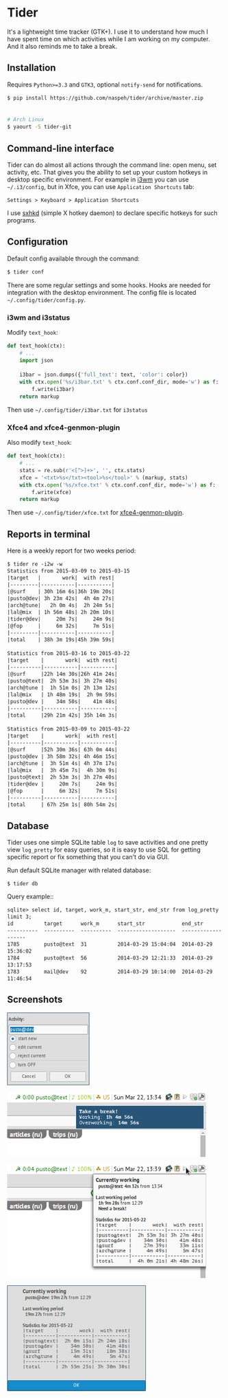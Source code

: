 # Tider
It's a lightweight time tracker (GTK+). I use it to understand how much I have spent time on which activities while I am working on my computer. And it also reminds me to take a break.

## Installation
Requires `Python>=3.3` and `GTK3`, optional `notify-send` for notifications.

```sh
$ pip install https://github.com/naspeh/tider/archive/master.zip


# Arch Linux
$ yaourt -S tider-git
```

## Command-line interface
Tider can do almost all actions through the command line: open menu, set activity, etc. That gives you the ability to set up your custom hotkeys in desktop specific environment. For example in [i3wm] you can use `~/.i3/config`, but in Xfce, you can use 
`Application Shortcuts` tab:

```
Settings > Keyboard > Application Shortcuts
```

I use [sxhkd][] (simple X hotkey daemon) to declare specific hotkeys for such programs.

[i3wm]: http://i3wm.org/docs/userguide.html#keybindings
[sxhkd]: https://github.com/baskerville/sxhkd

## Configuration
Default config available through the command:

```sh
$ tider conf
```

There are some regular settings and some hooks. Hooks are needed for integration with the desktop environment. The config file is located `~/.config/tider/config.py`.

### i3wm and i3status
Modify `text_hook`:

```py
def text_hook(ctx):
    # ...
    import json

    i3bar = json.dumps({'full_text': text, 'color': color})
    with ctx.open('%s/i3bar.txt' % ctx.conf.conf_dir, mode='w') as f:
        f.write(i3bar)
    return markup
```

Then use `~/.config/tider/i3bar.txt` for `i3status`

### Xfce4 and xfce4-genmon-plugin
Also modify `text_hook`:

```py
def text_hook(ctx):
    # ...
    stats = re.sub(r'<[^>]+>', '', ctx.stats)
    xfce = '<txt>%s</txt><tool>%s</tool>' % (markup, stats)
    with ctx.open('%s/xfce.txt' % ctx.conf.conf_dir, mode='w') as f:
        f.write(xfce)
    return markup
```

Then use `~/.config/tider/xfce.txt` for [xfce4-genmon-plugin].

[xfce4-genmon-plugin]: http://goodies.xfce.org/projects/panel-plugins/xfce4-genmon-plugin


## Reports in terminal

Here is a weekly report for two weeks period:
```
$ tider re -i2w -w
Statistics from 2015-03-09 to 2015-03-15
|target   |       work|  with rest|
|---------|-----------|-----------|
|@surf    | 30h 16m 6s|36h 19m 20s|
|pusto@dev| 3h 23m 42s|  4h 4m 27s|
|arch@tune|   2h 0m 4s|  2h 24m 5s|
|lal@mix  | 1h 56m 48s| 2h 20m 10s|
|tider@dev|     20m 7s|     24m 9s|
|@fop     |     6m 32s|     7m 51s|
|---------|-----------|-----------|
|total    | 38h 3m 19s|45h 39m 59s|

Statistics from 2015-03-16 to 2015-03-22
|target    |       work|  with rest|
|----------|-----------|-----------|
|@surf     |22h 14m 30s|26h 41m 24s|
|pusto@text|  2h 53m 3s| 3h 27m 40s|
|arch@tune |  1h 51m 0s| 2h 13m 12s|
|lal@mix   | 1h 48m 19s|  2h 9m 59s|
|pusto@dev |    34m 50s|    41m 48s|
|----------|-----------|-----------|
|total     |29h 21m 42s| 35h 14m 3s|

Statistics from 2015-03-09 to 2015-03-22
|target    |       work|  with rest|
|----------|-----------|-----------|
|@surf     |52h 30m 36s| 63h 0m 44s|
|pusto@dev | 3h 58m 32s| 4h 46m 15s|
|arch@tune |  3h 51m 4s| 4h 37m 17s|
|lal@mix   |  3h 45m 7s|  4h 30m 9s|
|pusto@text|  2h 53m 3s| 3h 27m 40s|
|tider@dev |     20m 7s|     24m 9s|
|@fop      |     6m 32s|     7m 51s|
|----------|-----------|-----------|
|total     | 67h 25m 1s| 80h 54m 2s|
```

## Database
Tider uses one simple SQLite table `log` to save activities and one pretty view `log_pretty` for easy queries, so it is easy to use SQL for getting specific report or fix something that you can't do via GUI.

Run default SQLite manager with related database:
```
$ tider db
```

Query example::
```
sqlite> select id, target, work_m, start_str, end_str from log_pretty limit 3;
id          target      work_m      start_str            end_str
----------  ----------  ----------  -------------------  -------------------
1785        pusto@text  31          2014-03-29 15:04:04  2014-03-29 15:36:02
1784        pusto@text  56          2014-03-29 12:21:33  2014-03-29 13:17:53
1783        mail@dev    92          2014-03-29 10:14:00  2014-03-29 11:46:54
```

## Screenshots
![Menu to set activity](pics/set-activity.png)

![Take a break notification](pics/take-a-break.png)

![Tooltip](pics/tooltip.png)

![Report for today](pics/todays-report.png)

